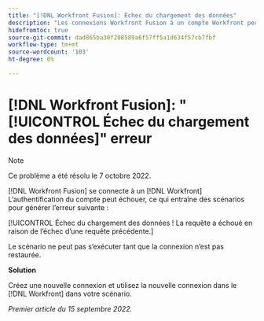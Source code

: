 ```yaml
---
title: "[!DNL Workfront Fusion]: Échec du chargement des données"
description: "Les connexions Workfront Fusion à un compte Workfront peuvent échouer à l’authentification, ce qui entraîne des scénarios qui renvoient l’erreur suivante : Échec du chargement des données ! La requête a échoué en raison de l’échec d’une requête précédente."
hidefromtoc: true
source-git-commit: dad865ba30f208589a6f57ff5a1d634f57cb7fbf
workflow-type: tm+mt
source-wordcount: '103'
ht-degree: 0%

---
```



# [!DNL Workfront Fusion]: &quot;[!UICONTROL Échec du chargement des données]&quot; erreur

>[!NOTE]
>
>Ce problème a été résolu le 7 octobre 2022.

[!DNL Workfront Fusion] se connecte à un [!DNL Workfront] L’authentification du compte peut échouer, ce qui entraîne des scénarios pour générer l’erreur suivante :

[!UICONTROL Échec du chargement des données ! La requête a échoué en raison de l’échec d’une requête précédente.]

Le scénario ne peut pas s’exécuter tant que la connexion n’est pas restaurée.

**Solution**

Créez une nouvelle connexion et utilisez la nouvelle connexion dans le [!DNL Workfront] dans votre scénario.

_Premier article du 15 septembre 2022._
